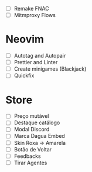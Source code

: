 - [ ] Remake FNAC
- [ ] Mitmproxy Flows

# Neovim

- [ ] Autotag and Autopair
- [ ] Prettier and Linter
- [ ] Create minigames (Blackjack)
- [ ] Quickfix

# Store

- [ ] Preço mutável
- [ ] Destaque catálogo
- [ ] Modal Discord
- [ ] Marca Dagua Embed
- [ ] Skin Roxa -> Amarela
- [ ] Botão de Voltar
- [ ] Feedbacks
- [ ] Tirar Agentes
